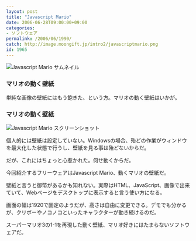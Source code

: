 ```yaml
---
layout: post
title: "Javascript Mario"
date: 2006-06-28T09:00:00+09:00
categories:
- ソフトウェア
permalink: /2006/06/1990/
catch: http://image.moongift.jp/intro2/javascriptmario.png
id: 1965
---
```

 ![Javascript Mario サムネイル](http://image.moongift.jp/intro2/javascriptmario.t.png "Javascript Mario サムネイル")
  

### マリオの動く壁紙
  
単純な画像の壁紙にはもう飽きた、という方。マリオの動く壁紙はいかが。  
<!--more-->  

### マリオの動く壁紙
  

![Javascript Mario スクリーンショット](http://image.moongift.jp/intro2/javascriptmario.png "Javascript Mario スクリーンショット")

  

個人的には壁紙は設定していない。Windowsの場合、殆どの作業がウィンドウを最大化した状態で行うし、壁紙を見る事は殆どないからだ。

  

だが、これにはちょっと心惹かれた。何せ動くからだ。

  

今回紹介するフリーウェアはJavascript Mario、動くマリオの壁紙だ。

  

壁紙と言うと御幣があるかも知れない。実際はHTML、JavaScript、画像で出来ていて、Webページをデスクトップに表示すると言う使い方になる。

  

画面の幅は1920で固定のようだが、高さは自由に変更できる。デモでも分かるが、クリボーやノコノコといったキャラクターが動き続けるのだ。

  

スーパーマリオ3の1-1を再現した動く壁紙、マリオ好きにはたまらないソフトウェアだ。


